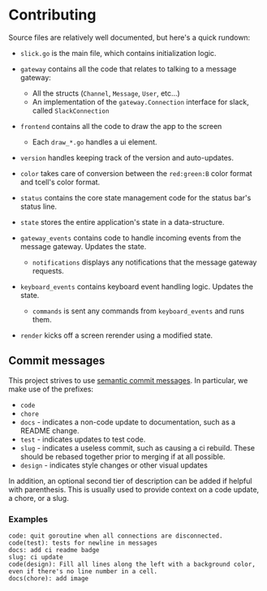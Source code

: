 # Contributing

Source files are relatively well documented, but here's a quick rundown:

- `slick.go` is the main file, which contains initialization logic.

- `gateway` contains all the code that relates to talking to a message gateway:
	- All the structs (`Channel`, `Message`, `User`, etc...)
	- An implementation of the `gateway.Connection` interface for slack, called `SlackConnection`
- `frontend` contains all the code to draw the app to the screen
	- Each `draw_*.go` handles a ui element.
- `version` handles keeping track of the version and auto-updates.
- `color` takes care of conversion between the `red:green:B` color format and tcell's color format.
- `status` contains the core state management code for the status bar's status line.

- `state` stores the entire application's state in a data-structure.
- `gateway_events` contains code to handle incoming events from the message gateway. Updates the state.
	- `notifications` displays any notifications that the message gateway requests.
- `keyboard_events` contains keyboard event handling logic. Updates the state.
	- `commands` is sent any commands from `keyboard_events` and runs them.
- `render` kicks off a screen rerender using a modified state. 

## Commit messages
This project strives to use [semantic commit messages](https://seesparkbox.com/foundry/semantic_commit_messages). In particular, we make use of the prefixes:
- `code`
- `chore`
- `docs` - indicates a non-code update to documentation, such as a README change.
- `test` - indicates updates to test code.
- `slug` - indicates a useless commit, such as causing a ci rebuild. These should be rebased together prior
  to merging if at all possible.
- `design` - indicates style changes or other visual updates

In addition, an optional second tier of description can be added if helpful with parenthesis. This
is usually used to provide context on a code update, a chore, or a slug.

### Examples
```
code: quit goroutine when all connections are disconnected.
code(test): tests for newline in messages
docs: add ci readme badge
slug: ci update
code(design): Fill all lines along the left with a background color, even if there's no line number in a cell.
docs(chore): add image
```
